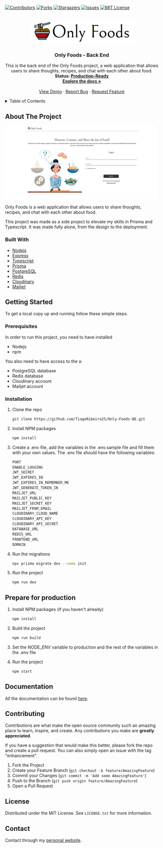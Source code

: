 
[![Contributors][contributors-shield]][contributors-url]
[![Forks][forks-shield]][forks-url]
[![Stargazers][stars-shield]][stars-url]
[![Issues][issues-shield]][issues-url]
[![MIT License][license-shield]][license-url]

<!-- PROJECT LOGO -->
<br />
<div align="center">
  <img src="images/logo.png" alt="Logo" width="340" height="80">

  <h3 align="center">Only Foods - Back End</h3>

  <p align="center">
    This is the back end of the Only Foods project, a web application that allows users to share thoughts, recipes, and chat with each other about food.
  <br />
    <strong>Status: <u>Production-Ready</u>

  </strong>
    <br />
    <a href="https://github.com/TiagoRibeiro25/Only-Foods-Docs"><strong>Explore the docs »</strong></a>
    <br />
    <br />
    <a href="https://onlyfoods.onrender.com">View Demo</a>
    ·
    <a href="https://github.com/TiagoRibeiro25/Only-Foods-BE/issues">Report Bug</a>
    ·
    <a href="https://github.com/TiagoRibeiro25/Only-Foods-BE/issues">Request Feature</a>
  </p>
</div>

<!-- TABLE OF CONTENTS -->
<details>
  <summary>Table of Contents</summary>
  <ol>
    <li>
      <a href="#about-the-project">About The Project</a>
      <ul>
        <li><a href="#built-with">Built With</a></li>
      </ul>
    </li>
    <li>
      <a href="#getting-started">Getting Started</a>
      <ul>
        <li><a href="#prerequisites">Prerequisites</a></li>
        <li><a href="#installation">Installation</a></li>
       <li><a href="#prepare-for-production">Prepare for production</a></li>
      </ul>
    </li>
   <li><a href="#documentation">Documentation</a></li>
    <li><a href="#contributing">Contributing</a></li>
    <li><a href="#license">License</a></li>
    <li><a href="#contact">Contact</a></li>
  </ol>
</details>

<!-- ABOUT THE PROJECT -->
## About The Project

[![Product Name Screen Shot][product-screenshot]](https://onlyfoods.onrender.com)

Only Foods is a web application that allows users to share thoughts, recipes, and chat with each other about food.

This project was made as a side project to elevate my skills in Prisma and Typescript. It was made fully alone, from the design to the deployment.

### Built With

* [Nodejs](https://nodejs.org/en)
* [Express](https://expressjs.com/)
* [Typescript](https://www.typescriptlang.org/)
* [Prisma](https://www.prisma.io/)
* [PostgreSQL](https://www.postgresql.org/)
* [Redis](https://redis.io/)
* [Cloudinary](https://cloudinary.com/)
* [Mailjet](https://www.mailjet.com/)

<!-- GETTING STARTED -->
## Getting Started

To get a local copy up and running follow these simple steps.

### Prerequisites

In order to run this project, you need to have installed

* Nodejs
* npm

You also need to have access to the a:

* PostgreSQL database
* Redis database
* Cloudinary account
* Mailjet account

### Installation

1. Clone the repo

   ```sh
   git clone https://github.com/TiagoRibeiro25/Only-Foods-BE.git
   ```

2. Install NPM packages

   ```sh
   npm install
   ```

3. Create a .env file, add the variables in the .env.sample file and fill them with your own values. The .env file should have the following variables:

   ```js
   PORT
   ENABLE_LOGGING
   JWT_SECRET
   JWT_EXPIRES_IN
   JWT_EXPIRES_IN_REMEMBER_ME
   JWT_GENERATE_TOKEN_IN
   MAILJET_URL
   MAILJET_PUBLIC_KEY
   MAILJET_SECRET_KEY
   MAILJET_FROM_EMAIL
   CLOUDINARY_CLOUD_NAME
   CLOUDINARY_API_KEY
   CLOUDINARY_API_SECRET
   DATABASE_URL
   REDIS_URL
   FRONTEND_URL
   DOMAIN
   ```

4. Run the migrations

   ```sh
   npx prisma migrate dev --name init
   ```

5. Run the project

   ```sh
   npm run dev
   ```

<!-- Production -->
## Prepare for production

1. Install NPM packages (if you haven't already)

   ```sh
   npm install
   ```

2. Build the project

   ```sh
   npm run build
   ```

3. Set the NODE_ENV variable to production and the rest of the variables in the .env file

4. Run the project

   ```sh
   npm start
   ```

<!-- Documentation -->
## Documentation

All the documentation can be found [here](https://github.com/TiagoRibeiro25/Only-Foods-Docs).

<!-- CONTRIBUTING -->
## Contributing

Contributions are what make the open source community such an amazing place to learn, inspire, and create. Any contributions you make are **greatly appreciated**.

If you have a suggestion that would make this better, please fork the repo and create a pull request. You can also simply open an issue with the tag "enhancement".

1. Fork the Project
2. Create your Feature Branch (`git checkout -b feature/AmazingFeature`)
3. Commit your Changes (`git commit -m 'Add some AmazingFeature'`)
4. Push to the Branch (`git push origin feature/AmazingFeature`)
5. Open a Pull Request

<!-- LICENSE -->
## License

Distributed under the MIT License. See `LICENSE.txt` for more information.

<!-- CONTACT -->
## Contact

Contact through my [personal website](https://tiagoribeiro.tech/contact).

<!-- MARKDOWN LINKS & IMAGES -->
[contributors-shield]: https://img.shields.io/github/contributors/TiagoRibeiro25/Only-Foods-BE.svg?style=for-the-badge
[contributors-url]: https://github.com/TiagoRibeiro25/Only-Foods-BE/graphs/contributors
[forks-shield]: https://img.shields.io/github/forks/TiagoRibeiro25/Only-Foods-BE.svg?style=for-the-badge
[forks-url]: https://github.com/TiagoRibeiro25/Only-Foods-BE/network/members
[stars-shield]: https://img.shields.io/github/stars/TiagoRibeiro25/Only-Foods-BE.svg?style=for-the-badge
[stars-url]: https://github.com/TiagoRibeiro25/Only-Foods-BE/stargazers
[issues-shield]: https://img.shields.io/github/issues/TiagoRibeiro25/Only-Foods-BE.svg?style=for-the-badge
[issues-url]: https://github.com/TiagoRibeiro25/Only-Foods-BE/issues
[license-shield]: https://img.shields.io/github/license/TiagoRibeiro25/Only-Foods-BE.svg?style=for-the-badge
[license-url]: https://github.com/TiagoRibeiro25/Only-Foods-BE/blob/master/LICENSE.txt
[product-screenshot]: images/screenshot.png
